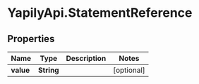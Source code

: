 # YapilyApi.StatementReference

## Properties
Name | Type | Description | Notes
------------ | ------------- | ------------- | -------------
**value** | **String** |  | [optional] 


